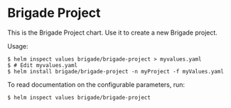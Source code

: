 # Brigade Project

This is the Brigade Project chart. Use it to create a new Brigade project.

Usage:

```
$ helm inspect values brigade/brigade-project > myvalues.yaml
$ # Edit myvalues.yaml
$ helm install brigade/brigade-project -n myProject -f myValues.yaml
```

To read documentation on the configurable parameters, run:

```
$ helm inspect values brigade/brigade-project
```
